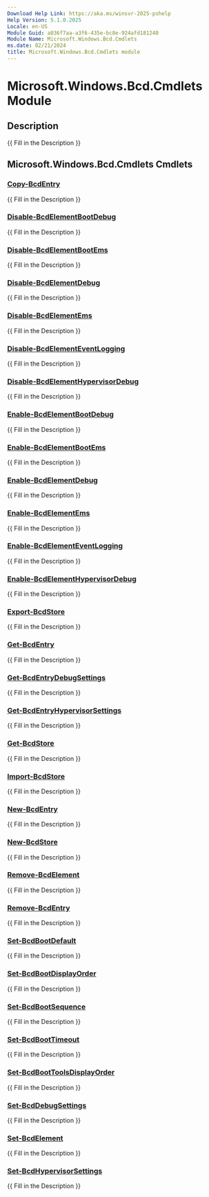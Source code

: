 ```yaml
---
Download Help Link: https://aka.ms/winsvr-2025-pshelp
Help Version: 5.1.0.2025
Locale: en-US
Module Guid: a036f7aa-a3f6-435e-bc8e-924afd181240
Module Name: Microsoft.Windows.Bcd.Cmdlets
ms.date: 02/21/2024
title: Microsoft.Windows.Bcd.Cmdlets module
---
```


# Microsoft.Windows.Bcd.Cmdlets Module
## Description
{{ Fill in the Description }}

## Microsoft.Windows.Bcd.Cmdlets Cmdlets
### [Copy-BcdEntry](Copy-BcdEntry.md)
{{ Fill in the Description }}

### [Disable-BcdElementBootDebug](Disable-BcdElementBootDebug.md)
{{ Fill in the Description }}

### [Disable-BcdElementBootEms](Disable-BcdElementBootEms.md)
{{ Fill in the Description }}

### [Disable-BcdElementDebug](Disable-BcdElementDebug.md)
{{ Fill in the Description }}

### [Disable-BcdElementEms](Disable-BcdElementEms.md)
{{ Fill in the Description }}

### [Disable-BcdElementEventLogging](Disable-BcdElementEventLogging.md)
{{ Fill in the Description }}

### [Disable-BcdElementHypervisorDebug](Disable-BcdElementHypervisorDebug.md)
{{ Fill in the Description }}

### [Enable-BcdElementBootDebug](Enable-BcdElementBootDebug.md)
{{ Fill in the Description }}

### [Enable-BcdElementBootEms](Enable-BcdElementBootEms.md)
{{ Fill in the Description }}

### [Enable-BcdElementDebug](Enable-BcdElementDebug.md)
{{ Fill in the Description }}

### [Enable-BcdElementEms](Enable-BcdElementEms.md)
{{ Fill in the Description }}

### [Enable-BcdElementEventLogging](Enable-BcdElementEventLogging.md)
{{ Fill in the Description }}

### [Enable-BcdElementHypervisorDebug](Enable-BcdElementHypervisorDebug.md)
{{ Fill in the Description }}

### [Export-BcdStore](Export-BcdStore.md)
{{ Fill in the Description }}

### [Get-BcdEntry](Get-BcdEntry.md)
{{ Fill in the Description }}

### [Get-BcdEntryDebugSettings](Get-BcdEntryDebugSettings.md)
{{ Fill in the Description }}

### [Get-BcdEntryHypervisorSettings](Get-BcdEntryHypervisorSettings.md)
{{ Fill in the Description }}

### [Get-BcdStore](Get-BcdStore.md)
{{ Fill in the Description }}

### [Import-BcdStore](Import-BcdStore.md)
{{ Fill in the Description }}

### [New-BcdEntry](New-BcdEntry.md)
{{ Fill in the Description }}

### [New-BcdStore](New-BcdStore.md)
{{ Fill in the Description }}

### [Remove-BcdElement](Remove-BcdElement.md)
{{ Fill in the Description }}

### [Remove-BcdEntry](Remove-BcdEntry.md)
{{ Fill in the Description }}

### [Set-BcdBootDefault](Set-BcdBootDefault.md)
{{ Fill in the Description }}

### [Set-BcdBootDisplayOrder](Set-BcdBootDisplayOrder.md)
{{ Fill in the Description }}

### [Set-BcdBootSequence](Set-BcdBootSequence.md)
{{ Fill in the Description }}

### [Set-BcdBootTimeout](Set-BcdBootTimeout.md)
{{ Fill in the Description }}

### [Set-BcdBootToolsDisplayOrder](Set-BcdBootToolsDisplayOrder.md)
{{ Fill in the Description }}

### [Set-BcdDebugSettings](Set-BcdDebugSettings.md)
{{ Fill in the Description }}

### [Set-BcdElement](Set-BcdElement.md)
{{ Fill in the Description }}

### [Set-BcdHypervisorSettings](Set-BcdHypervisorSettings.md)
{{ Fill in the Description }}


